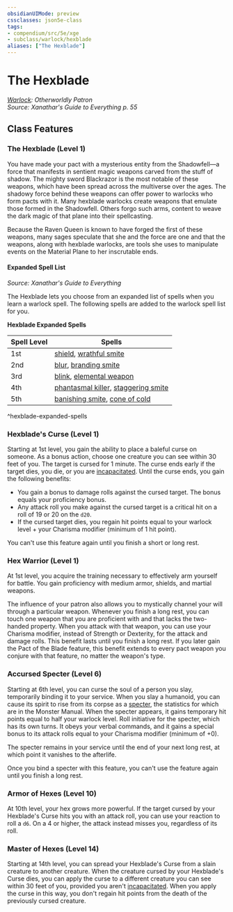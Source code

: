 ```yaml
---
obsidianUIMode: preview
cssclasses: json5e-class
tags:
- compendium/src/5e/xge
- subclass/warlock/hexblade
aliases: ["The Hexblade"]
---
```

# The Hexblade
*[Warlock](warlock.md): Otherworldly Patron*  
*Source: Xanathar's Guide to Everything p. 55*  


## Class Features

### The Hexblade (Level 1)

You have made your pact with a mysterious entity from the Shadowfell—a force that manifests in sentient magic weapons carved from the stuff of shadow. The mighty sword Blackrazor is the most notable of these weapons, which have been spread across the multiverse over the ages. The shadowy force behind these weapons can offer power to warlocks who form pacts with it. Many hexblade warlocks create weapons that emulate those formed in the Shadowfell. Others forgo such arms, content to weave the dark magic of that plane into their spellcasting.

Because the Raven Queen is known to have forged the first of these weapons, many sages speculate that she and the force are one and that the weapons, along with hexblade warlocks, are tools she uses to manipulate events on the Material Plane to her inscrutable ends.

#### Expanded Spell List
_Source: Xanathar's Guide to Everything_

The Hexblade lets you choose from an expanded list of spells when you learn a warlock spell. The following spells are added to the warlock spell list for you.

**Hexblade Expanded Spells**

| Spell Level | Spells |
|-------------|--------|
| 1st | [shield](/2-Mechanics/CLI/spells/shield.md), [wrathful smite](/2-Mechanics/CLI/spells/wrathful-smite.md) |
| 2nd | [blur](/2-Mechanics/CLI/spells/blur.md), [branding smite](/2-Mechanics/CLI/spells/branding-smite.md) |
| 3rd | [blink](/2-Mechanics/CLI/spells/blink.md), [elemental weapon](/2-Mechanics/CLI/spells/elemental-weapon.md) |
| 4th | [phantasmal killer](/2-Mechanics/CLI/spells/phantasmal-killer.md), [staggering smite](/2-Mechanics/CLI/spells/staggering-smite.md) |
| 5th | [banishing smite](/2-Mechanics/CLI/spells/banishing-smite.md), [cone of cold](/2-Mechanics/CLI/spells/cone-of-cold.md) |
^hexblade-expanded-spells

### Hexblade's Curse (Level 1)

Starting at 1st level, you gain the ability to place a baleful curse on someone. As a bonus action, choose one creature you can see within 30 feet of you. The target is cursed for 1 minute. The curse ends early if the target dies, you die, or you are [incapacitated](/2-Mechanics/CLI/rules/conditions.md#incapacitated). Until the curse ends, you gain the following benefits:

- You gain a bonus to damage rolls against the cursed target. The bonus equals your proficiency bonus.  
- Any attack roll you make against the cursed target is a critical hit on a roll of 19 or 20 on the `d20`.  
- If the cursed target dies, you regain hit points equal to your warlock level + your Charisma modifier (minimum of 1 hit point).  

You can't use this feature again until you finish a short or long rest.

### Hex Warrior (Level 1)

At 1st level, you acquire the training necessary to effectively arm yourself for battle. You gain proficiency with medium armor, shields, and martial weapons.

The influence of your patron also allows you to mystically channel your will through a particular weapon. Whenever you finish a long rest, you can touch one weapon that you are proficient with and that lacks the two-handed property. When you attack with that weapon, you can use your Charisma modifier, instead of Strength or Dexterity, for the attack and damage rolls. This benefit lasts until you finish a long rest. If you later gain the Pact of the Blade feature, this benefit extends to every pact weapon you conjure with that feature, no matter the weapon's type.

### Accursed Specter (Level 6)

Starting at 6th level, you can curse the soul of a person you slay, temporarily binding it to your service. When you slay a humanoid, you can cause its spirit to rise from its corpse as a [specter](/2-Mechanics/CLI/bestiary/undead/specter.md), the statistics for which are in the Monster Manual. When the specter appears, it gains temporary hit points equal to half your warlock level. Roll initiative for the specter, which has its own turns. It obeys your verbal commands, and it gains a special bonus to its attack rolls equal to your Charisma modifier (minimum of +0).

The specter remains in your service until the end of your next long rest, at which point it vanishes to the afterlife.

Once you bind a specter with this feature, you can't use the feature again until you finish a long rest.

### Armor of Hexes (Level 10)

At 10th level, your hex grows more powerful. If the target cursed by your Hexblade's Curse hits you with an attack roll, you can use your reaction to roll a `d6`. On a 4 or higher, the attack instead misses you, regardless of its roll.

### Master of Hexes (Level 14)

Starting at 14th level, you can spread your Hexblade's Curse from a slain creature to another creature. When the creature cursed by your Hexblade's Curse dies, you can apply the curse to a different creature you can see within 30 feet of you, provided you aren't [incapacitated](/2-Mechanics/CLI/rules/conditions.md#incapacitated). When you apply the curse in this way, you don't regain hit points from the death of the previously cursed creature.